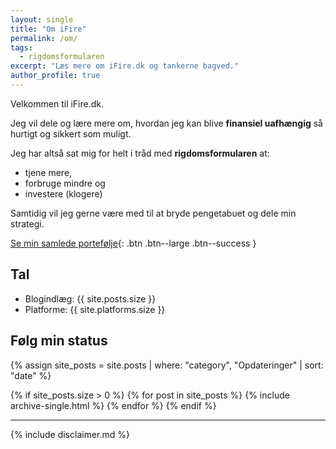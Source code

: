 ```yaml
---
layout: single
title: "Om iFire"
permalink: /om/
tags:
  - rigdomsformularen
excerpt: "Læs mere om iFire.dk og tankerne bagved."
author_profile: true
---
```


Velkommen til iFire.dk.

Jeg vil dele og lære mere om, hvordan jeg kan blive **finansiel uafhængig** så hurtigt og sikkert som muligt.

Jeg har altså sat mig for helt i tråd med **rigdomsformularen** at:

- tjene mere,
- forbruge mindre og
- investere (klogere)

Samtidig vil jeg gerne være med til at bryde pengetabuet og dele min strategi.

[Se min samlede portefølje](/portfolio/){: .btn .btn--large .btn--success }

## Tal

- Blogindlæg: {{ site.posts.size }}
- Platforme: {{ site.platforms.size }}

## Følg min status

{% assign site_posts = site.posts | where: "category", "Opdateringer" | sort: "date" %}

{% if site_posts.size > 0 %}
  {% for post in site_posts %}
    {% include archive-single.html %}
  {% endfor %}
{% endif %}

***

{% include disclaimer.md %}
